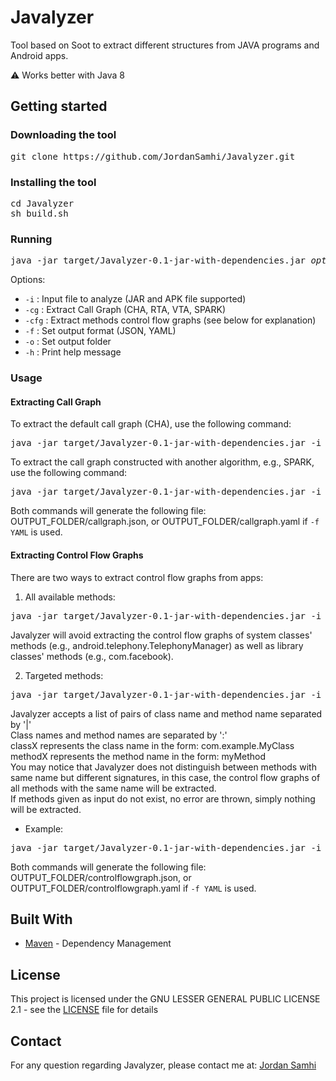 # Javalyzer

Tool based on Soot to extract different structures from JAVA programs and Android apps.

⚠️ Works better with Java 8

## Getting started

### Downloading the tool

<pre>
git clone https://github.com/JordanSamhi/Javalyzer.git
</pre>

### Installing the tool

<pre>
cd Javalyzer
sh build.sh
</pre>

### Running

<pre>
java -jar target/Javalyzer-0.1-jar-with-dependencies.jar <i>options</i>
</pre>

Options:

* ```-i``` : Input file to analyze (JAR and APK file supported)
* ```-cg``` : Extract Call Graph (CHA, RTA, VTA, SPARK)
* ```-cfg``` : Extract methods control flow graphs (see below for explanation)
* ```-f``` : Set output format (JSON, YAML)
* ```-o``` : Set output folder
* ```-h``` : Print help message

### Usage

#### Extracting Call Graph

To extract the default call graph (CHA), use the following command:

<pre>
java -jar target/Javalyzer-0.1-jar-with-dependencies.jar -i PATH_TO_APP -o OUTPUT_FOLDER -cg
</pre>

To extract the call graph constructed with another algorithm, e.g., SPARK, use the following command:

<pre>
java -jar target/Javalyzer-0.1-jar-with-dependencies.jar -i PATH_TO_APP -o OUTPUT_FOLDER -cg SPARK
</pre>

Both commands will generate the following file: OUTPUT_FOLDER/callgraph.json, or OUTPUT_FOLDER/callgraph.yaml if `-f YAML` is used.

#### Extracting Control Flow Graphs

There are two ways to extract control flow graphs from apps:

1. All available methods:

<pre>
java -jar target/Javalyzer-0.1-jar-with-dependencies.jar -i PATH_TO_APP -o OUTPUT_FOLDER -cfg ALL
</pre>

Javalyzer will avoid extracting the control flow graphs of system classes' methods (e.g., android.telephony.TelephonyManager) as well as library classes' methods (e.g., com.facebook).

2. Targeted methods:

<pre>
java -jar target/Javalyzer-0.1-jar-with-dependencies.jar -i PATH_TO_APP -o OUTPUT_FOLDER -cfg class1:method1|...|class2:method2
</pre>

Javalyzer accepts a list of pairs of class name and method name separated by '|'  
Class names and method names are separated by ':'  
classX represents the class name in the form: com.example.MyClass  
methodX represents the method name in the form: myMethod  
You may notice that Javalyzer does not distinguish between methods with same name but different signatures, in this case, the control flow graphs of all methods with the same name will be extracted.  
If methods given as input do not exist, no error are thrown, simply nothing will be extracted.

- Example:

<pre>
java -jar target/Javalyzer-0.1-jar-with-dependencies.jar -i PATH_TO_APP -o OUTPUT_FOLDER -cfg com.example.MainActivity:onCreate
</pre>


Both commands will generate the following file: OUTPUT_FOLDER/controlflowgraph.json, or OUTPUT_FOLDER/controlflowgraph.yaml if `-f YAML` is used.

## Built With

* [Maven](https://maven.apache.org/) - Dependency Management

## License
This project is licensed under the GNU LESSER GENERAL PUBLIC LICENSE 2.1 - see the [LICENSE](LICENSE) file for details

## Contact

For any question regarding Javalyzer, please contact me at:
[Jordan Samhi](mailto:jordan.samhi@uni.lu)
